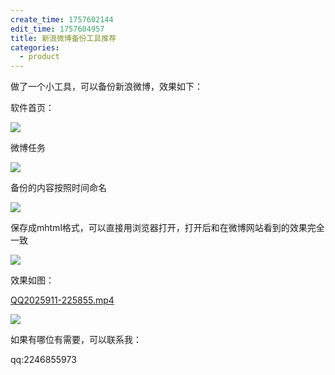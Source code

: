 ```yaml
---
create_time: 1757602144
edit_time: 1757604957
title: 新浪微博备份工具推荐
categories:
  - product
---
```



做了一个小工具，可以备份新浪微博，效果如下：

软件首页：

<img src="/assets/LzAWbsv11oLPJFxX8AHc4sKangG.png" src-width="1280" class="markdown-img m-auto" src-height="672" align="center"/>

微博任务

<img src="/assets/Sew1b2HBHo7fUfxykdac9XoinHc.png" src-width="829" class="markdown-img m-auto" src-height="225" align="center"/>

备份的内容按照时间命名

<img src="/assets/CvBFbPCBKoIVzrxR9MSclCj5n22.png" src-width="1087" class="markdown-img m-auto" src-height="316" align="center"/>

保存成mhtml格式，可以直接用浏览器打开，打开后和在微博网站看到的效果完全一致

<img src="/assets/XDCEbuSadouXYJxLC5icZhU7npe.png" src-width="1873" class="markdown-img m-auto" src-height="1437" align="center"/>

效果如图：

[QQ2025911-225855.mp4](/assets/OLt1biqMHohw0cx9Xazcz7WbnNb.mp4)

<img src="/assets/BdAqbB0w5oK0K2xQ1sfcAHwTnke.gif" src-width="1906" class="markdown-img m-auto" src-height="1026" align="center"/>

如果有哪位有需要，可以联系我：

qq:2246855973

